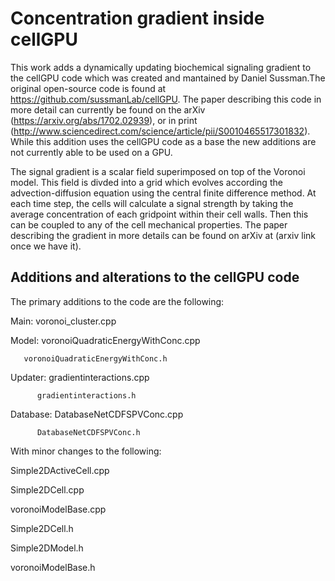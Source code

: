 # Concentration gradient inside cellGPU

This work adds a dynamically updating biochemical signaling gradient to the cellGPU code
which was created and mantained by Daniel Sussman.The original open-source code is found 
at https://github.com/sussmanLab/cellGPU. The paper describing this code in more detail 
can currently be found on the arXiv (https://arxiv.org/abs/1702.02939), or in print 
(http://www.sciencedirect.com/science/article/pii/S0010465517301832). While this addition
uses the cellGPU code as a base the new additions are not currently able to be used on a GPU.

The signal gradient is a scalar field superimposed on top of the Voronoi model. This field
is divded into a grid which evolves according the advection-diffusion equation using 
the central finite difference method. At each time step, the cells will calculate a signal 
strength by taking the average concentration of each gridpoint within their cell walls. Then
this can be coupled to any of the cell mechanical properties. The paper describing the gradient
in more details can be found on arXiv at (arxiv link once we have it). 

## Additions and alterations to the cellGPU code
The primary additions to the code are the following:

Main: voronoi_cluster.cpp

Model: voronoiQuadraticEnergyWithConc.cpp

       voronoiQuadraticEnergyWithConc.h
       
Updater:  gradientinteractions.cpp

          gradientinteractions.h
          
Database: DatabaseNetCDFSPVConc.cpp

          DatabaseNetCDFSPVConc.h
          
          
With minor changes to the following:

Simple2DActiveCell.cpp

Simple2DCell.cpp

voronoiModelBase.cpp

Simple2DCell.h

Simple2DModel.h

voronoiModelBase.h


